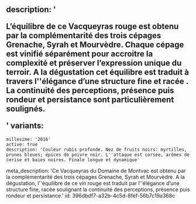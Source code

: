 description: '<p>L’équilibre de ce Vacqueyras rouge est obtenu par la complémentarité des trois cépages Grenache, Syrah et Mourvèdre. Chaque cépage est vinifié séparément pour accroitre la complexité et préserver l’expression unique du terroir. A la dégustation cet équilibre est traduit à travers l''élégance d’une structure fine et racée . La continuité des perceptions, présence puis rondeur et persistance sont particulièrement soulignés.</p>'
variants:
  -
    millesime: '2016'
    active: true
    description: 'Couleur rubis profonde. Nez de fruits noirs: myrtilles, prunes bleues; épices de poivre noir. L''attaque est corsée, arômes de cerise et baies noires. Finale longue et dynamique'
meta_description: 'Ce Vacqueyras du Domaine de Montvac est obtenu par la complémentarité des trois cépages Grenache, Syrah et Mourvèdre. A la dégustation, l''équilibre de ce vin rouge est traduit par l''élégance d’une structure fine, racée soulignant la continuité des perceptions, présence puis rondeur et persistance.'
id: 396dbdf7-a32b-4c5d-8fef-56b7c19a368c
